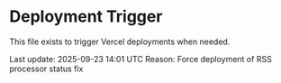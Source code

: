 # Deployment Trigger

This file exists to trigger Vercel deployments when needed.

Last update: 2025-09-23 14:01 UTC
Reason: Force deployment of RSS processor status fix